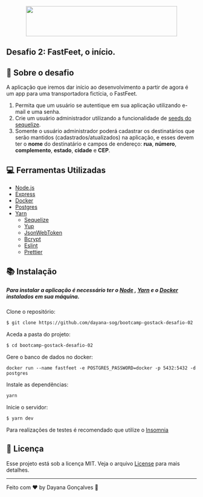 <p align="center">
  <img width="400" height="80" src="https://raw.githubusercontent.com/Rocketseat/bootcamp-gostack-desafio-02/master/.github/logo.png">
</p>


## Desafio 2:   FastFeet, o início.

## :rocket: Sobre o desafio

A aplicação que iremos dar início ao desenvolvimento a partir de agora é um app para uma transportadora fictícia, o FastFeet.
1. Permita que um usuário se autentique em sua aplicação utilizando e-mail e uma senha.
2. Crie um usuário administrador utilizando a funcionalidade de [seeds do sequelize](https://sequelize.org/master/manual/migrations.html#creating-first-seed).
3.  Somente o usuário administrador poderá cadastrar os destinatários que serão  mantidos (cadastrados/atualizados) na aplicação, e esses devem ter o **nome** do destinatário e campos de endereço: **rua**, **número**, **complemento**, **estado**, **cidade** e **CEP**.

## :computer: Ferramentas Utilizadas
-  [Node.js](https://nodejs.org/en/)
- [Express](https://expressjs.com/)
- [Docker](https://www.docker.com/)
- [Postgres](https://www.postgresql.org/)
- [Yarn](https://classic.yarnpkg.com/en/)
	* [Sequelize](https://sequelize.org/)
	* [Yup](https://classic.yarnpkg.com/en/package/yup)
	* [JsonWebToken](https://classic.yarnpkg.com/en/package/jsonwebtoken)
	* [Bcrypt](https://classic.yarnpkg.com/en/package/bcryptjs)
	* [Eslint](https://classic.yarnpkg.com/en/package/eslint)
	* [Prettier](https://classic.yarnpkg.com/en/package/prettier)



## :books: Instalação 

##### 	Para instalar a aplicação é necessário ter o [Node](https://nodejs.org/en/) , [Yarn](https://legacy.yarnpkg.com/en/docs/install/#mac-stable) e o [Docker](https://www.docker.com/) instalados em sua máquina.

Clone o repositório:
```sh
$ git clone https://github.com/dayana-sog/bootcamp-gostack-desafio-02
```

Aceda a pasta do projeto:
```sh
$ cd bootcamp-gostack-desafio-02
```
Gere o banco de dados no docker:
```
docker run --name fastfeet -e POSTGRES_PASSWORD=docker -p 5432:5432 -d postgres
```
Instale as dependências:
```sh
yarn
```
Inicie o servidor:
```sh
$ yarn dev
```

Para realizações de testes é recomendado que utilize o [Insomnia](https://insomnia.rest/) 

## 📝  Licença

Esse projeto está sob a licença MIT. Veja o arquivo  [License](https://github.com/dayana-sog/bootcamp-gostack-desafio-02/blob/master/LICENSE)  para mais detalhes.

----------

Feito com ♥ by Dayana Gonçalves  👋 
